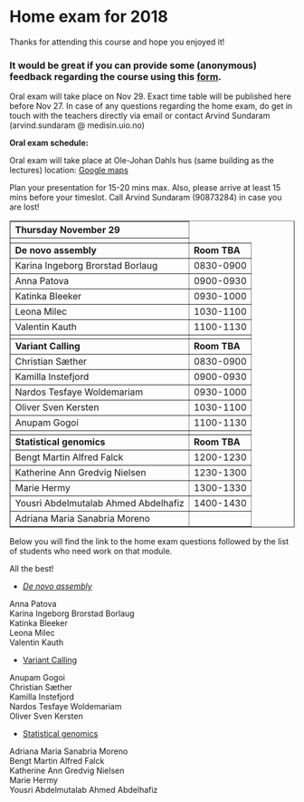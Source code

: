 # Home exam for 2018

Thanks for attending this course and hope you enjoyed it!

### It would be great if you can provide some (anonymous) feedback regarding the course using this [form](https://skjema.uio.no/103611).

Oral exam will take place on Nov 29. Exact time table will be published here before Nov 27.
In case of any questions regarding the home exam, do get in touch with the teachers directly via email or contact Arvind Sundaram (arvind.sundaram @ medisin.uio.no)



**Oral exam schedule:**

Oral exam will take place at Ole-Johan Dahls hus (same building as the lectures) location: <a href='https://goo.gl/maps/b1qoR'>Google maps</a>

Plan your presentation for 15-20 mins max. 
Also, please arrive at least 15 mins before your timeslot. Call Arvind Sundaram (90873284) in case you are lost!


<table border="1">
<thead>
<tr class="header">
<th align="left">Thursday November 29</th>
</tr>
<tr class="header">
<th align="left"></th>
</tr>
</thead>
<tbody>
<tr class="odd">
<td align="left"><strong>De novo assembly</strong></td>
<td align="left"><strong>Room TBA</strong></td>
</tr>
<tr class="even">
<td align="left">Karina Ingeborg Brorstad Borlaug</td>
<td align="left">0830-0900</td>
</tr>
<tr class="even">
<td align="left">Anna Patova</td>
<td align="left">0900-0930</td>
</tr>
<tr class="even">
<td align="left">Katinka Bleeker</td>
<td align="left">0930-1000</td>
</tr>
<tr class="even">
<td align="left">Leona Milec</td>
<td align="left">1030-1100</td>
</tr>
<tr class="even">
<td align="left">Valentin Kauth</td>
<td align="left">1100-1130</td>
</tr>
 
<tr class="even">
<td align="left"></td>
<td align="left"></td>
</tr>

<tr class="odd">
<td align="left"><strong>Variant Calling</strong></td>
<td align="left"><strong>Room TBA</strong></td>
</tr>
<tr class="even">
<td align="left">Christian Sæther</td>
<td align="left">0830-0900</td>
</tr>
<tr class="even">
<td align="left">Kamilla Instefjord</td>
<td align="left">0900-0930</td>
</tr>
<tr class="even">
<td align="left">Nardos Tesfaye Woldemariam</td>
<td align="left">0930-1000</td>
</tr>
<tr class="even">
<td align="left">Oliver Sven Kersten</td>
<td align="left">1030-1100</td>
</tr>
<tr class="even">
<td align="left">Anupam Gogoi</td>
<td align="left">1100-1130</td>
</tr>

<tr class="even">
<td align="left"></td>
<td align="left"></td>
</tr>

<tr class="odd">
<td align="left"><strong>Statistical genomics</strong></td>
<td align="left"><strong>Room TBA</strong></td>
</tr>
<tr class="even">
<td align="left">Bengt Martin Alfred Falck</td>
<td align="left">1200-1230</td>
</tr>
<tr class="even">
<td align="left">Katherine Ann Gredvig Nielsen</td>
<td align="left">1230-1300</td>
</tr>
<tr class="even">
<td align="left">Marie Hermy</td>
<td align="left">1300-1330</td>
</tr>
<tr class="even">
<td align="left">Yousri Abdelmutalab Ahmed Abdelhafiz</td>
<td align="left">1400-1430</td>
</tr>
<tr class="even">
<td align="left">Adriana Maria Sanabria Moreno</td>
<td align="left"></td>
</tr>


 </tbody>
</table>
<p><p>
  
 
Below you will find the link to the home exam questions followed by the list of students who need work on that module.

All the best!

* [*De novo assembly*](https://github.com/arvindsundaram/IN-BIOSx000/raw/2018/misc/Denovoassembly_home_exam_2018.pdf)

Anna Patova<br>
Karina Ingeborg Brorstad Borlaug<br>
Katinka Bleeker<br>
Leona Milec<br>
Valentin Kauth<br>

* [Variant Calling](https://github.com/arvindsundaram/IN-BIOSx000/raw/2018/misc/VariantCalling_home_exam_2018.pdf) 

Anupam Gogoi<br>
Christian Sæther<br>
Kamilla Instefjord<br>
Nardos Tesfaye Woldemariam<br>
Oliver Sven Kersten<br>

* [Statistical genomics](https://github.com/arvindsundaram/IN-BIOSx000/raw/2018/misc/StatisticalGenomics_home_exam_2018.pdf)

Adriana Maria	Sanabria Moreno<br>
Bengt Martin Alfred	Falck<br>
Katherine Ann Gredvig	Nielsen<br>
Marie Hermy<br>
Yousri Abdelmutalab Ahmed	Abdelhafiz<br>
